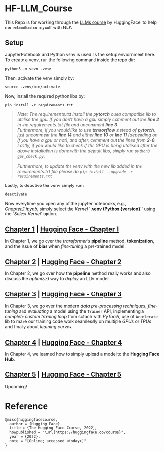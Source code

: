 # HF-LLM_Course
This Repo is for working through the [LLMs course](https://huggingface.co/learn/llm-course/chapter0/1?fw=pt) by HuggingFace, to help me refamiliarise myself with NLP.

## Setup

JupyterNotebook and Python venv is used as the setup enviornment here. To create a venv, run the following command inside the repo dir:
```
python3 -m vevn .venv
```
Then, activate the venv simply by:
```
source .venv/bin/activate
```
Now, install the required python libs by:
```
pip install -r requirements.txt
```
> _Note: The requirements.txt install the **pytorch** cuda compatible lib to utalise the gpu. If you don't have a gpu simply comment out the **line 2** in the requirements.txt file and uncomment **line 3**.<br />
Furthermore, if you would like to use **tensorflow** instead of **pytorch**, just uncomment the **line 14** and either **line 10** or **line 11** (depending on if you have a gpu or not), and after, comment out the lines from **2-6**.  <br />
Lastly, if you would like to check if the GPU is being utalised after the above installation is done with the default libs, simply run `python3 gpu_check.py`. <br /><br />
Furthermore, to update the venv with the new lib added in the requirements.txt file please do `pip install --upgrade -r requirements.txt`_

Lastly, to deactive the venv simply run:
```
deactivate
```

Now everytime you open any of the jupyter notebooks, e.g., *Chapter_1.ipynb*, simply select the *Kernel* '__.venv (Python {version})__' using the '*Select Kernel*' option.


## [Chapter 1](chapter_1.ipynb) | [Hugging Face - Chapter 1](https://huggingface.co/learn/llm-course/chapter1/1?fw=pt)
In Chapter 1, we go over the *transformer’s* **pipeline** method, **tokenization**, and the issue of **bias** when *fine-tuning* a pre-trained model.

## [Chapter 2](chapter_2.ipynb) | [Hugging Face - Chapter 2](https://huggingface.co/learn/llm-course/chapter2/1?fw=pt)
In Chapter 2, we go over how the **pipeline** method really works and also discuss the *optimized* way to *deploy* an LLM model.

## [Chapter 3](chapter_3.ipynb) | [Hugging Face - Chapter 3](https://huggingface.co/learn/llm-course/chapter3/1?fw=pt)
In Chapter 3, we go over the modern *data pre-processing techniques*, *fine-tuning* and *evaluating* a model using the `Trainer` API, implementing a *complete custom training loop* from sctach with *PyTorch*, use of `Accelerate` lib to make our training code work seamlessly on multiple *GPUs* or *TPUs* and finally about *learning curves*.

## [Chapter 4](chapter_4.ipynb) | [Hugging Face - Chapter 4](https://huggingface.co/learn/llm-course/chapter4/1?fw=pt)
In Chapter 4, we learned how to simply upload a model to the **Hugging Face Hub**.

## [Chapter 5](chapter_5.ipynb) | [Hugging Face - Chapter 5](https://huggingface.co/learn/llm-course/chapter5/1?fw=pt)
Upcoming!


# Reference
```
@misc{huggingfacecourse,
  author = {Hugging Face},
  title = {The Hugging Face Course, 2022},
  howpublished = "\url{https://huggingface.co/course}",
  year = {2022},
  note = "[Online; accessed <today>]"
}
```




